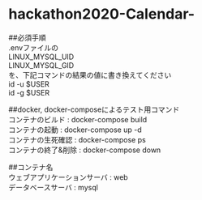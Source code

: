# hackathon2020-Calendar-

##必須手順  
.envファイルの  
LINUX_MYSQL_UID  
LINUX_MYSQL_GID  
を、下記コマンドの結果の値に書き換えてください  
id -u $USER  
id -g $USER  

##docker, docker-composeによるテスト用コマンド  
コンテナのビルド : docker-compose build  
コンテナの起動 : docker-compose up -d  
コンテナの生死確認 : docker-compose ps  
コンテナの終了&削除 : docker-compose down

##コンテナ名  
ウェブアプリケーションサーバ : web  
データベースサーバ : mysql  
